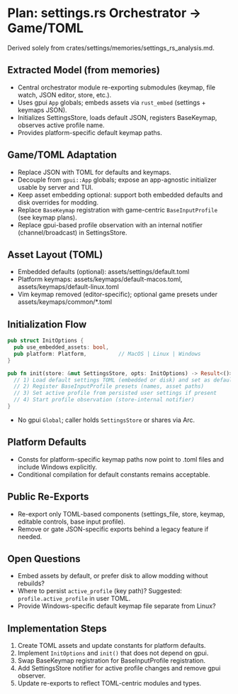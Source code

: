 # Plan: settings.rs Orchestrator → Game/TOML

Derived solely from crates/settings/memories/settings_rs_analysis.md.

## Extracted Model (from memories)
- Central orchestrator module re-exporting submodules (keymap, file watch, JSON editor, store, etc.).
- Uses gpui `App` globals; embeds assets via `rust_embed` (settings + keymaps JSON).
- Initializes SettingsStore, loads default JSON, registers BaseKeymap, observes active profile name.
- Provides platform-specific default keymap paths.

## Game/TOML Adaptation
- Replace JSON with TOML for defaults and keymaps.
- Decouple from `gpui::App` globals; expose an app-agnostic initializer usable by server and TUI.
- Keep asset embedding optional: support both embedded defaults and disk overrides for modding.
- Replace `BaseKeymap` registration with game-centric `BaseInputProfile` (see keymap plans).
- Replace gpui-based profile observation with an internal notifier (channel/broadcast) in SettingsStore.

## Asset Layout (TOML)
- Embedded defaults (optional): assets/settings/default.toml
- Platform keymaps: assets/keymaps/default-macos.toml, assets/keymaps/default-linux.toml
- Vim keymap removed (editor-specific); optional game presets under assets/keymaps/common/*.toml

## Initialization Flow
```rust
pub struct InitOptions {
  pub use_embedded_assets: bool,
  pub platform: Platform,          // MacOS | Linux | Windows
}

pub fn init(store: &mut SettingsStore, opts: InitOptions) -> Result<()> {
  // 1) Load default settings TOML (embedded or disk) and set as defaults
  // 2) Register BaseInputProfile presets (names, asset paths)
  // 3) Set active profile from persisted user settings if present
  // 4) Start profile observation (store-internal notifier)
}
```
- No gpui `Global`; caller holds `SettingsStore` or shares via Arc.

## Platform Defaults
- Consts for platform-specific keymap paths now point to .toml files and include Windows explicitly.
- Conditional compilation for default constants remains acceptable.

## Public Re-Exports
- Re-export only TOML-based components (settings_file, store, keymap, editable controls, base input profile).
- Remove or gate JSON-specific exports behind a legacy feature if needed.

## Open Questions
- Embed assets by default, or prefer disk to allow modding without rebuilds?
- Where to persist `active_profile` (key path)? Suggested: `profile.active_profile` in user TOML.
- Provide Windows-specific default keymap file separate from Linux?

## Implementation Steps
1) Create TOML assets and update constants for platform defaults.
2) Implement `InitOptions` and `init()` that does not depend on gpui.
3) Swap BaseKeymap registration for BaseInputProfile registration.
4) Add SettingsStore notifier for active profile changes and remove gpui observer.
5) Update re-exports to reflect TOML-centric modules and types.
